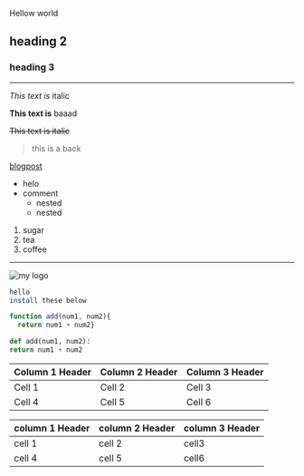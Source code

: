  Hellow world

## heading 2

### heading 3
---

_This text is_ italic

__This text is__ baaad


~~This text is italic~~
<!--blog post-->
>this is a back

[blogpost](www.blogpost.com"Blogpost")

* helo
* comment
  * nested
  * nested

1. sugar
1. tea
1. coffee
<!--comment-->
---
  ![my logo](https://www.shutterstock.com/image-photo/silver-metal-chain-short-links-concept-2241419695)

  ```bash
  hello
  install these below

  ```
  ```javascript
  function add(num1, num2){
    return num1 + num2}
  ```


   ```python
  def add(num1, num2):
   return num1 + num2
  ```
 | Column 1 Header | Column 2 Header | Column 3 Header |
|-----------------|-----------------|-----------------|
| Cell 1          | Cell 2          | Cell 3          |
| Cell 4          | Cell 5          | Cell 6  |

 
 | column 1 Header  | column 2 Header |  column 3 Header |
 |----|----|-----|
| cell 1            | cell 2             | cell3     |
| cell 4            | cell 5             | cell6|   
